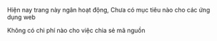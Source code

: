 Hiện nay trang này ngân hoạt động,
Chưa có mục tiêu nào cho các ứng dụng web

Không có chi phí nào cho việc chia sẻ mã nguồn
